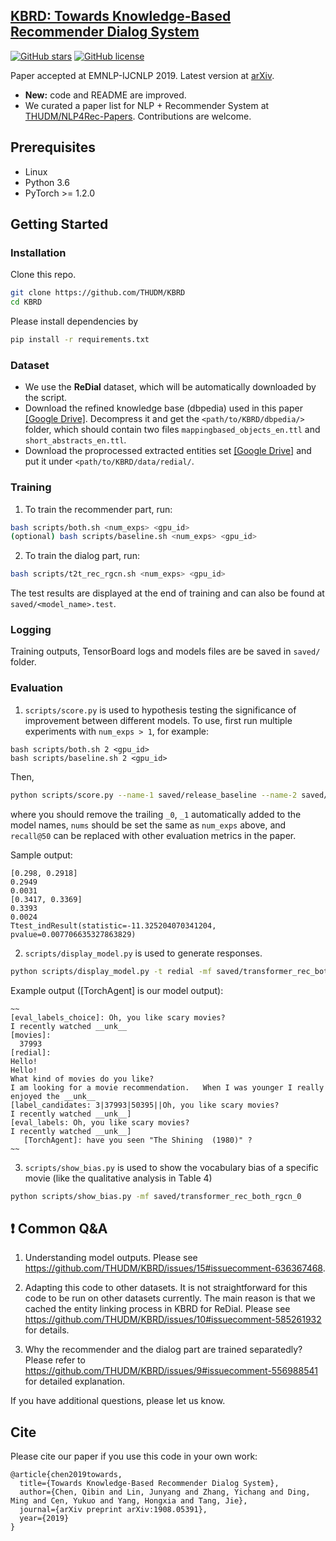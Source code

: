 ## [KBRD: Towards **K**nowledge-**B**ased **R**ecommender **D**ialog System](https://arxiv.org/abs/1908.05391)

[![GitHub stars](https://img.shields.io/github/stars/THUDM/KBRD)](https://github.com/THUDM/KBRD/stargazers)
[![GitHub license](https://img.shields.io/github/license/THUDM/KBRD)](https://github.com/THUDM/KBRD/blob/master/LICENSE)

Paper accepted at EMNLP-IJCNLP 2019. Latest version at [arXiv](https://arxiv.org/abs/1908.05391).

* **New:** code and README are improved.
* We curated a paper list for NLP + Recommender System at [THUDM/NLP4Rec-Papers](https://github.com/THUDM/NLP4Rec-Papers). Contributions are welcome.

## Prerequisites

- Linux
- Python 3.6
- PyTorch >= 1.2.0

## Getting Started

### Installation

Clone this repo.

```bash
git clone https://github.com/THUDM/KBRD
cd KBRD
```

Please install dependencies by

```bash
pip install -r requirements.txt
```

### Dataset

- We use the **ReDial** dataset, which will be automatically downloaded by the script.
- Download the refined knowledge base (dbpedia) used in this paper [[Google Drive]](https://drive.google.com/open?id=1WqRoQAxH_kdoJpbYVsFF0EN4ZJxiiDB2). Decompress it and get the `<path/to/KBRD/dbpedia/>` folder, which should contain two files `mappingbased_objects_en.ttl` and `short_abstracts_en.ttl`.
- Download the proprocessed extracted entities set [[Google Drive]](https://drive.google.com/open?id=1OG-kNIeUi3i0UDNhJVMEnia9JeRAHVXB) and put it under `<path/to/KBRD/data/redial/`.

### Training

1. To train the recommender part, run:

```bash
bash scripts/both.sh <num_exps> <gpu_id>
(optional) bash scripts/baseline.sh <num_exps> <gpu_id>
```

2. To train the dialog part, run:

```bash
bash scripts/t2t_rec_rgcn.sh <num_exps> <gpu_id>
```

The test results are displayed at the end of training and can also be found at `saved/<model_name>.test`.

### Logging

Training outputs, TensorBoard logs and models files are be saved in `saved/` folder.

### Evaluation

1. `scripts/score.py` is used to hypothesis testing the significance of improvement between different models. To use, first run multiple experiments with `num_exps > 1`, for example:

```
bash scripts/both.sh 2 <gpu_id>
bash scripts/baseline.sh 2 <gpu_id>
```

Then,

```bash
python scripts/score.py --name-1 saved/release_baseline --name-2 saved/both_rgcn --num 2 --metric recall@50
```
where you should remove the trailing `_0`, `_1` automatically added to the model names, `nums` should be set the same as `num_exps` above, and `recall@50` can be replaced with other evaluation metrics in the paper.

Sample output:

```
[0.298, 0.2918]
0.2949
0.0031
[0.3417, 0.3369]
0.3393
0.0024
Ttest_indResult(statistic=-11.325204070341204, pvalue=0.007706635327863829)
```

2. `scripts/display_model.py` is used to generate responses.

```bash
python scripts/display_model.py -t redial -mf saved/transformer_rec_both_rgcn_0 -dt test
```

Example output (\[TorchAgent\] is our model output):

```
~~
[eval_labels_choice]: Oh, you like scary movies?
I recently watched __unk__
[movies]:
  37993
[redial]: 
Hello!
Hello!
What kind of movies do you like?
I am looking for a movie recommendation.   When I was younger I really enjoyed the __unk__
[label_candidates: 3|37993|50395||Oh, you like scary movies?
I recently watched __unk__]
[eval_labels: Oh, you like scary movies?
I recently watched __unk__]
   [TorchAgent]: have you seen "The Shining  (1980)" ?
~~
```

3. `scripts/show_bias.py` is used to show the vocabulary bias of a specific movie (like the qualitative analysis in Table 4)

```bash
python scripts/show_bias.py -mf saved/transformer_rec_both_rgcn_0
```

## ❗ Common Q&A

1. Understanding model outputs.
Please see https://github.com/THUDM/KBRD/issues/15#issuecomment-636367468.

2. Adapting this code to other datasets.
It is not straightforward for this code to be run on other datasets currently.
The main reason is that we cached the entity linking process in KBRD for ReDial. Please see https://github.com/THUDM/KBRD/issues/10#issuecomment-585261932 for details.

3. Why the recommender and the dialog part are trained separatedly?
Please refer to https://github.com/THUDM/KBRD/issues/9#issuecomment-556988541 for detailed explanation.

If you have additional questions, please let us know.

## Cite

Please cite our paper if you use this code in your own work:

```
@article{chen2019towards,
  title={Towards Knowledge-Based Recommender Dialog System},
  author={Chen, Qibin and Lin, Junyang and Zhang, Yichang and Ding, Ming and Cen, Yukuo and Yang, Hongxia and Tang, Jie},
  journal={arXiv preprint arXiv:1908.05391},
  year={2019}
}
```
